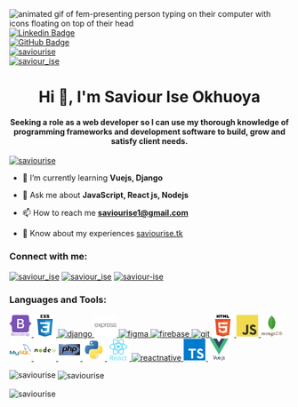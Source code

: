 <img src="https://media.giphy.com/media/L1R1tvI9svkIWwpVYr/giphy.gif" alt="animated gif of fem-presenting person typing on their computer with icons floating on top of their head" width="300"/>
<div id="badges">
<a href="www.linkedin.com/in/saviourise" target="_blank">
<img src="https://img.shields.io/linkedin?logo=linkedin&logoColor=white" alt="Linkedin Badge" />
</a><br>
 <a href="https://github.com/saviourise?tab=followers">
<img src="https://img.shields.io/github/followers/saviourise?label=Followers&style=social" alt="GitHub Badge"></a>
 <br><a href="https://github.com/saviourise">
<img src="https://komarev.com/ghpvc/?username=saviourise&label=Profile%20views&color=0e75b6&style=flat" alt="saviourise" /></a>
<br>
<a href="https://twitter.com/saviour_ise" target="blank">
<img src="https://img.shields.io/twitter/follow/saviour_ise?logo=twitter&style=social&label=Followers" alt="saviour_ise" />
</a>
</div>
<h1 align="center">Hi 👋, I'm Saviour Ise Okhuoya</h1>
<h4 align="center">Seeking a role as a web developer so I can use my thorough knowledge of programming frameworks and development software to build, grow and satisfy client needs.</h4>


<p align="left"> <a href="https://github.com/ryo-ma/github-profile-trophy"><img src="https://github-profile-trophy.vercel.app/?username=saviourise" alt="saviourise" /></a> </p>


- 🌱 I’m currently learning **Vuejs, Django**

- 💬 Ask me about **JavaScript, React js, Nodejs**

- 📫 How to reach me **saviourise1@gmail.com**

- 📄 Know about my experiences [saviourise.tk](https://saviourise.tk)

<h3 align="left">Connect with me:</h3>
<p align="left">
<a href="https://codepen.io/saviourise" target="blank"><img align="center" src="https://raw.githubusercontent.com/rahuldkjain/github-profile-readme-generator/master/src/images/icons/Social/codepen.svg" alt="saviour_ise" height="30" width="40" /></a>
<a href="https://twitter.com/saviour_ise" target="blank"><img align="center" src="https://raw.githubusercontent.com/rahuldkjain/github-profile-readme-generator/master/src/images/icons/Social/twitter.svg" alt="saviour_ise" height="30" width="40" /></a>
<a href="https://linkedin.com/in/saviour-ise" target="blank"><img align="center" src="https://raw.githubusercontent.com/rahuldkjain/github-profile-readme-generator/master/src/images/icons/Social/linked-in-alt.svg" alt="saviour-ise" height="30" width="40" /></a>
</p>

<h3 align="left">Languages and Tools:</h3>
<p align="left"> <a href="https://getbootstrap.com" target="_blank" rel="noreferrer"> <img src="https://raw.githubusercontent.com/devicons/devicon/master/icons/bootstrap/bootstrap-plain-wordmark.svg" alt="bootstrap" width="40" height="40"/> </a> <a href="https://www.w3schools.com/css/" target="_blank" rel="noreferrer"> <img src="https://raw.githubusercontent.com/devicons/devicon/master/icons/css3/css3-original-wordmark.svg" alt="css3" width="40" height="40"/> </a> <a href="https://www.djangoproject.com/" target="_blank" rel="noreferrer"> <img src="https://cdn.worldvectorlogo.com/logos/django.svg" alt="django" width="40" height="40"/> </a> <a href="https://expressjs.com" target="_blank" rel="noreferrer"> <img src="https://raw.githubusercontent.com/devicons/devicon/master/icons/express/express-original-wordmark.svg" alt="express" width="40" height="40"/> </a> <a href="https://www.figma.com/" target="_blank" rel="noreferrer"> <img src="https://www.vectorlogo.zone/logos/figma/figma-icon.svg" alt="figma" width="40" height="40"/> </a> <a href="https://firebase.google.com/" target="_blank" rel="noreferrer"> <img src="https://www.vectorlogo.zone/logos/firebase/firebase-icon.svg" alt="firebase" width="40" height="40"/> </a> <a href="https://git-scm.com/" target="_blank" rel="noreferrer"> <img src="https://www.vectorlogo.zone/logos/git-scm/git-scm-icon.svg" alt="git" width="40" height="40"/> </a> <a href="https://www.w3.org/html/" target="_blank" rel="noreferrer"> <img src="https://raw.githubusercontent.com/devicons/devicon/master/icons/html5/html5-original-wordmark.svg" alt="html5" width="40" height="40"/> </a> <a href="https://developer.mozilla.org/en-US/docs/Web/JavaScript" target="_blank" rel="noreferrer"> <img src="https://raw.githubusercontent.com/devicons/devicon/master/icons/javascript/javascript-original.svg" alt="javascript" width="40" height="40"/> </a> <a href="https://www.mongodb.com/" target="_blank" rel="noreferrer"> <img src="https://raw.githubusercontent.com/devicons/devicon/master/icons/mongodb/mongodb-original-wordmark.svg" alt="mongodb" width="40" height="40"/> </a> <a href="https://www.mysql.com/" target="_blank" rel="noreferrer"> <img src="https://raw.githubusercontent.com/devicons/devicon/master/icons/mysql/mysql-original-wordmark.svg" alt="mysql" width="40" height="40"/> </a> <a href="https://nodejs.org" target="_blank" rel="noreferrer"> <img src="https://raw.githubusercontent.com/devicons/devicon/master/icons/nodejs/nodejs-original-wordmark.svg" alt="nodejs" width="40" height="40"/> </a> <a href="https://www.php.net" target="_blank" rel="noreferrer"> <img src="https://raw.githubusercontent.com/devicons/devicon/master/icons/php/php-original.svg" alt="php" width="40" height="40"/> </a> <a href="https://www.python.org" target="_blank" rel="noreferrer"> <img src="https://raw.githubusercontent.com/devicons/devicon/master/icons/python/python-original.svg" alt="python" width="40" height="40"/> </a> <a href="https://reactjs.org/" target="_blank" rel="noreferrer"> <img src="https://raw.githubusercontent.com/devicons/devicon/master/icons/react/react-original-wordmark.svg" alt="react" width="40" height="40"/> </a> <a href="https://reactnative.dev/" target="_blank" rel="noreferrer"> <img src="https://reactnative.dev/img/header_logo.svg" alt="reactnative" width="40" height="40"/> </a> <a href="https://www.typescriptlang.org/" target="_blank" rel="noreferrer"> <img src="https://raw.githubusercontent.com/devicons/devicon/master/icons/typescript/typescript-original.svg" alt="typescript" width="40" height="40"/> </a> <a href="https://vuejs.org/" target="_blank" rel="noreferrer"> <img src="https://raw.githubusercontent.com/devicons/devicon/master/icons/vuejs/vuejs-original-wordmark.svg" alt="vuejs" width="40" height="40"/> </a> </p>

<p><img align="left" src="https://github-readme-stats.vercel.app/api/top-langs?username=saviourise&show_icons=true&locale=en&layout=compact" alt="saviourise" /></p>

<p>&nbsp;<img align="center" src="https://github-readme-stats.vercel.app/api?username=saviourise&show_icons=true&locale=en" alt="saviourise" /></p>

<p><img align="center" src="https://github-readme-streak-stats.herokuapp.com/?user=saviourise&" alt="saviourise" /></p>
